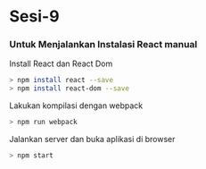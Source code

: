 # Sesi-9

### Untuk Menjalankan Instalasi React manual <br>
Install React dan React Dom
```bash
> npm install react --save
> npm install react-dom --save
```
Lakukan kompilasi dengan webpack
```bash
> npm run webpack
```
Jalankan server dan buka aplikasi di browser
```bash
> npm start
```
